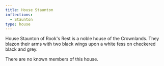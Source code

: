 ```yaml
---
title: House Staunton
inflections:
  - Staunton
type: house
---
```


House Staunton of Rook's Rest is a noble house of the Crownlands. They blazon their arms with two black wings upon a white fess on checkered black and grey.

There are no known members of this house.


